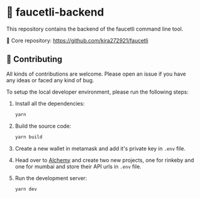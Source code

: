 # 🦄 faucetli-backend

This repository contains the backend of the faucetli command line tool.

🎉 Core repository: https://github.com/kira272921/faucetli

## 🤝 Contributing

All kinds of contributions are welcome. Please open an issue if you have any ideas or faced any kind of bug.

To setup the local developer environment, please run the following steps:

1. Install all the dependencies:

   ```bash
   yarn
   ```

1. Build the source code:

   ```bash
   yarn build
   ```

1. Create a new wallet in metamask and add it's private key in `.env` file.

1. Head over to [Alchemy](https://www.alchemy.com/) and create two new projects, one for rinkeby and one for mumbai and store their API urls in `.env` file.

1. Run the development server:

   ```bash
   yarn dev
   ```
